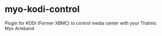 myo-kodi-control
================

Plugin for KODI (Former XBMC) to control media center with your Thalmic Myo Armband
